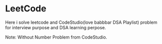 # LeetCode

Here i solve leetcode and CodeStudio(love babbbar DSA Playlist) problem for interview purpose and DSA learning perpose.

Note: Without Number Problem from CodeStudio.
